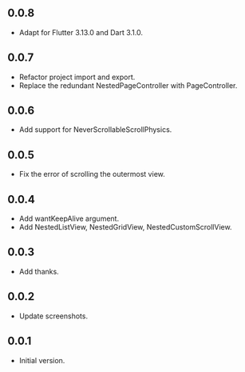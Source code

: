 ## 0.0.8

- Adapt for Flutter 3.13.0 and Dart 3.1.0.

## 0.0.7

- Refactor project import and export.
- Replace the redundant NestedPageController with PageController.

## 0.0.6

- Add support for NeverScrollableScrollPhysics.

## 0.0.5

- Fix the error of scrolling the outermost view.

## 0.0.4

- Add wantKeepAlive argument.
- Add NestedListView, NestedGridView, NestedCustomScrollView.

## 0.0.3

- Add thanks.

## 0.0.2

- Update screenshots.

## 0.0.1

- Initial version.
